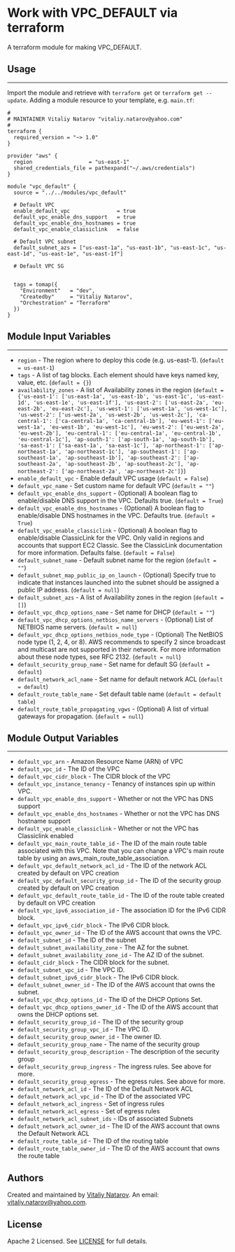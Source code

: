 # Work with VPC_DEFAULT via terraform

A terraform module for making VPC_DEFAULT.


## Usage
----------------------
Import the module and retrieve with ```terraform get``` or ```terraform get --update```. Adding a module resource to your template, e.g. `main.tf`:

```
#
# MAINTAINER Vitaliy Natarov "vitaliy.natarov@yahoo.com"
#
terraform {
  required_version = "~> 1.0"
}

provider "aws" {
  region                  = "us-east-1"
  shared_credentials_file = pathexpand("~/.aws/credentials")
}

module "vpc_default" {
  source = "../../modules/vpc_default"

  # Default VPC
  enable_default_vpc               = true
  default_vpc_enable_dns_support   = true
  default_vpc_enable_dns_hostnames = true
  default_vpc_enable_classiclink   = false

  # Default VPC subnet
  default_subnet_azs = ["us-east-1a", "us-east-1b", "us-east-1c", "us-east-1d", "us-east-1e", "us-east-1f"]

  # Default VPC SG


  tags = tomap({
    "Environment"   = "dev",
    "Createdby"     = "Vitaliy Natarov",
    "Orchestration" = "Terraform"
  })
}
```

## Module Input Variables
----------------------
- `region` - The region where to deploy this code (e.g. us-east-1). (`default = us-east-1`)
- `tags` - A list of tag blocks. Each element should have keys named key, value, etc. (`default = {}`)
- `availability_zones` - A list of Availability zones in the region (`default = {'us-east-1': ['us-east-1a', 'us-east-1b', 'us-east-1c', 'us-east-1d', 'us-east-1e', 'us-east-1f'], 'us-east-2': ['us-east-2a', 'eu-east-2b', 'eu-east-2c'], 'us-west-1': ['us-west-1a', 'us-west-1c'], 'us-west-2': ['us-west-2a', 'us-west-2b', 'us-west-2c'], 'ca-central-1': ['ca-central-1a', 'ca-central-1b'], 'eu-west-1': ['eu-west-1a', 'eu-west-1b', 'eu-west-1c'], 'eu-west-2': ['eu-west-2a', 'eu-west-2b'], 'eu-central-1': ['eu-central-1a', 'eu-central-1b', 'eu-central-1c'], 'ap-south-1': ['ap-south-1a', 'ap-south-1b'], 'sa-east-1': ['sa-east-1a', 'sa-east-1c'], 'ap-northeast-1': ['ap-northeast-1a', 'ap-northeast-1c'], 'ap-southeast-1': ['ap-southeast-1a', 'ap-southeast-1b'], 'ap-southeast-2': ['ap-southeast-2a', 'ap-southeast-2b', 'ap-southeast-2c'], 'ap-northeast-2': ['ap-northeast-2a', 'ap-northeast-2c']}`)
- `enable_default_vpc` - Enable default VPC usage (`default = False`)
- `default_vpc_name` - Set custom name for default VPC (`default = ""`)
- `default_vpc_enable_dns_support` - (Optional) A boolean flag to enable/disable DNS support in the VPC. Defaults true. (`default = True`)
- `default_vpc_enable_dns_hostnames` - (Optional) A boolean flag to enable/disable DNS hostnames in the VPC. Defaults true. (`default = True`)
- `default_vpc_enable_classiclink` - (Optional) A boolean flag to enable/disable ClassicLink for the VPC. Only valid in regions and accounts that support EC2 Classic. See the ClassicLink documentation for more information. Defaults false. (`default = False`)
- `default_subnet_name` - Default subnet name for the region (`default = ""`)
- `default_subnet_map_public_ip_on_launch` - (Optional) Specify true to indicate that instances launched into the subnet should be assigned a public IP address. (`default = null`)
- `default_subnet_azs` - A list of Availability zones in the region (`default = []`)
- `default_vpc_dhcp_options_name` - Set name for DHCP (`default = ""`)
- `default_vpc_dhcp_options_netbios_name_servers` - (Optional) List of NETBIOS name servers. (`default = null`)
- `default_vpc_dhcp_options_netbios_node_type` - (Optional) The NetBIOS node type (1, 2, 4, or 8). AWS recommends to specify 2 since broadcast and multicast are not supported in their network. For more information about these node types, see RFC 2132. (`default = null`)
- `default_security_group_name` - Set name for default SG (`default = default`)
- `default_network_acl_name` - Set name for default network ACL (`default = default`)
- `default_route_table_name` - Set default table name (`default = default table`)
- `default_route_table_propagating_vgws` - (Optional) A list of virtual gateways for propagation. (`default = null`)

## Module Output Variables
----------------------
- `default_vpc_arn` - Amazon Resource Name (ARN) of VPC
- `default_vpc_id` - The ID of the VPC
- `default_vpc_cidr_block` - The CIDR block of the VPC
- `default_vpc_instance_tenancy` - Tenancy of instances spin up within VPC.
- `default_vpc_enable_dns_support` - Whether or not the VPC has DNS support
- `default_vpc_enable_dns_hostnames` - Whether or not the VPC has DNS hostname support
- `default_vpc_enable_classiclink` - Whether or not the VPC has Classiclink enabled
- `default_vpc_main_route_table_id` - The ID of the main route table associated with this VPC. Note that you can change a VPC's main route table by using an aws_main_route_table_association.
- `default_vpc_default_network_acl_id` - The ID of the network ACL created by default on VPC creation
- `default_vpc_default_security_group_id` - The ID of the security group created by default on VPC creation
- `default_vpc_default_route_table_id` - The ID of the route table created by default on VPC creation
- `default_vpc_ipv6_association_id` - The association ID for the IPv6 CIDR block.
- `default_vpc_ipv6_cidr_block` - The IPv6 CIDR block.
- `default_vpc_owner_id` - The ID of the AWS account that owns the VPC.
- `default_subnet_id` - The ID of the subnet
- `default_subnet_availability_zone` - The AZ for the subnet.
- `default_subnet_availability_zone_id` - The AZ ID of the subnet.
- `default_cidr_block` - The CIDR block for the subnet.
- `default_subnet_vpc_id` - The VPC ID.
- `default_subnet_ipv6_cidr_block` - The IPv6 CIDR block.
- `default_subnet_owner_id` - The ID of the AWS account that owns the subnet.
- `default_vpc_dhcp_options_id` - The ID of the DHCP Options Set.
- `default_vpc_dhcp_options_owner_id` - The ID of the AWS account that owns the DHCP options set.
- `default_security_group_id` - The ID of the security group
- `default_security_group_vpc_id` - The VPC ID.
- `default_security_group_owner_id` - The owner ID.
- `default_security_group_name` - The name of the security group
- `default_security_group_description` - The description of the security group
- `default_security_group_ingress` - The ingress rules. See above for more.
- `default_security_group_egress` - The egress rules. See above for more.
- `default_network_acl_id` - The ID of the Default Network ACL
- `default_network_acl_vpc_id` - The ID of the associated VPC
- `default_network_acl_ingress` - Set of ingress rules
- `default_network_acl_egress` - Set of egress rules
- `default_network_acl_subnet_ids` - IDs of associated Subnets
- `default_network_acl_owner_id` - The ID of the AWS account that owns the Default Network ACL
- `default_route_table_id` - The ID of the routing table
- `default_route_table_owner_id` - The ID of the AWS account that owns the route table


## Authors

Created and maintained by [Vitaliy Natarov](https://github.com/SebastianUA). An email: [vitaliy.natarov@yahoo.com](vitaliy.natarov@yahoo.com).

## License

Apache 2 Licensed. See [LICENSE](https://github.com/SebastianUA/terraform/blob/master/LICENSE) for full details.
